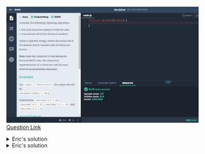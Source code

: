 ![(2019.10.04)decipher](images/(2019.10.04)decipher.jpg)
[Question Link](https://app.codesignal.com/challenge/gigWoXtAmM6LGqqY9)

<details>
<summary>Eric's solution</summary>
<p>

> ```js
>function decipher(cipher) {
>  let result = "";
>  let array = cipher.split("");
>  for (let i = 0; i < array.length; i++) {
>    let tmp = "";
>    if (array[i] == 1) {
>      tmp = array[i] + array[i + 1] + array[i + 2];
>      i += 2;
>    } else if (array[i] == 9) {
>      tmp = array[i] + array[i + 1];
>      i += 1;
>    }
>    result += String.fromCharCode(parseInt(tmp, 10));
>  }
>  return result;
>}
> ```
</p>
</details>


<details>
<summary>Eric's solution</summary>
<p>

> ```js
>function decipher(cipher) {
>    let arr = cipher.split('');
>    let tem = '';
>    let ans = '';
>    while(arr.length != 0) {
>        if(arr[0] == 1){
>            for(let i=0; i<3; i++) {
>                tem += arr[0];
>                arr.shift(); 
>            }
>            ans += String.fromCharCode(tem);
>            tem = '';
>        }else{
>            for(let j=0; j<2; j++) {
>                tem += arr[0];
>                arr.shift(); 
>            }
>            ans += String.fromCharCode(tem);
>            tem = '';
>        }
>    }
>}
> ```
</p>
</details>
